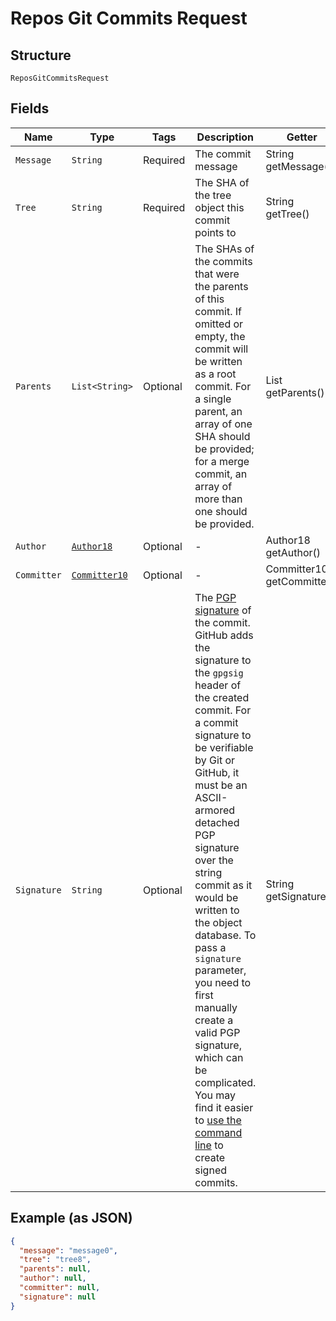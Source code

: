 
# Repos Git Commits Request

## Structure

`ReposGitCommitsRequest`

## Fields

| Name | Type | Tags | Description | Getter | Setter |
|  --- | --- | --- | --- | --- | --- |
| `Message` | `String` | Required | The commit message | String getMessage() | setMessage(String message) |
| `Tree` | `String` | Required | The SHA of the tree object this commit points to | String getTree() | setTree(String tree) |
| `Parents` | `List<String>` | Optional | The SHAs of the commits that were the parents of this commit. If omitted or empty, the commit will be written as a root commit. For a single parent, an array of one SHA should be provided; for a merge commit, an array of more than one should be provided. | List<String> getParents() | setParents(List<String> parents) |
| `Author` | [`Author18`](../../doc/models/author-18.md) | Optional | - | Author18 getAuthor() | setAuthor(Author18 author) |
| `Committer` | [`Committer10`](../../doc/models/committer-10.md) | Optional | - | Committer10 getCommitter() | setCommitter(Committer10 committer) |
| `Signature` | `String` | Optional | The [PGP signature](https://en.wikipedia.org/wiki/Pretty_Good_Privacy) of the commit. GitHub adds the signature to the `gpgsig` header of the created commit. For a commit signature to be verifiable by Git or GitHub, it must be an ASCII-armored detached PGP signature over the string commit as it would be written to the object database. To pass a `signature` parameter, you need to first manually create a valid PGP signature, which can be complicated. You may find it easier to [use the command line](https://git-scm.com/book/id/v2/Git-Tools-Signing-Your-Work) to create signed commits. | String getSignature() | setSignature(String signature) |

## Example (as JSON)

```json
{
  "message": "message0",
  "tree": "tree8",
  "parents": null,
  "author": null,
  "committer": null,
  "signature": null
}
```

